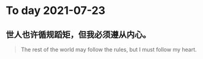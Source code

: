 
# To day 2021-07-23


## 世人也许循规蹈矩，但我必须遵从内心。 
> The rest of the world may follow the rules, but I must follow my heart.

    